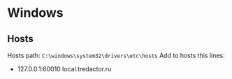# Windows
## Hosts
Hosts path: `C:\windows\system32\drivers\etc\hosts`
Add to hosts this lines:
+ 127.0.0.1:60010 local.tredactor.ru